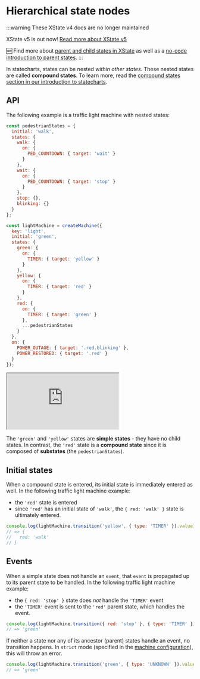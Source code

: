 # Hierarchical state nodes

:::warning These XState v4 docs are no longer maintained

XState v5 is out now! [Read more about XState v5](https://stately.ai/blog/2023-12-01-xstate-v5)

🆕 Find more about [parent and child states in XState](https://stately.ai/docs/parent-states) as well as a [no-code introduction to parent states](https://stately.ai/docs/editor-states-and-transitions#parent-and-child-states).
:::

In statecharts, states can be nested _within other states_. These nested states are called **compound states**. To learn more, read the [compound states section in our introduction to statecharts](./introduction-to-state-machines-and-statecharts/index.md#compound-states).

## API

The following example is a traffic light machine with nested states:

```js
const pedestrianStates = {
  initial: 'walk',
  states: {
    walk: {
      on: {
        PED_COUNTDOWN: { target: 'wait' }
      }
    },
    wait: {
      on: {
        PED_COUNTDOWN: { target: 'stop' }
      }
    },
    stop: {},
    blinking: {}
  }
};

const lightMachine = createMachine({
  key: 'light',
  initial: 'green',
  states: {
    green: {
      on: {
        TIMER: { target: 'yellow' }
      }
    },
    yellow: {
      on: {
        TIMER: { target: 'red' }
      }
    },
    red: {
      on: {
        TIMER: { target: 'green' }
      },
      ...pedestrianStates
    }
  },
  on: {
    POWER_OUTAGE: { target: '.red.blinking' },
    POWER_RESTORED: { target: '.red' }
  }
});
```

<iframe src="https://stately.ai/viz/embed/?gist=e8af8924afe9352bf7d1e06f06407061"></iframe>

The `'green'` and `'yellow'` states are **simple states** - they have no child states. In contrast, the `'red'` state is a **compound state** since it is composed of **substates** (the `pedestrianStates`).

## Initial states

When a compound state is entered, its initial state is immediately entered as well. In the following traffic light machine example:

- the `'red'` state is entered
- since `'red'` has an initial state of `'walk'`, the `{ red: 'walk' }` state is ultimately entered.

```js
console.log(lightMachine.transition('yellow', { type: 'TIMER' }).value);
// => {
//   red: 'walk'
// }
```

## Events

When a simple state does not handle an `event`, that `event` is propagated up to its parent state to be handled. In the following traffic light machine example:

- the `{ red: 'stop' }` state does _not_ handle the `'TIMER'` event
- the `'TIMER'` event is sent to the `'red'` parent state, which handles the event.

```js
console.log(lightMachine.transition({ red: 'stop' }, { type: 'TIMER' }).value);
// => 'green'
```

If neither a state nor any of its ancestor (parent) states handle an event, no transition happens. In `strict` mode (specified in the [machine configuration](./machines.md#configuration)), this will throw an error.

```js
console.log(lightMachine.transition('green', { type: 'UNKNOWN' }).value);
// => 'green'
```
